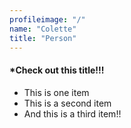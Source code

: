 ```yaml
---
profileimage: "/"
name: "Colette"
title: "Person"
---
```


#### *Check out this title!!!

* This is one item
* This is a second item
* And this is a third item!!
